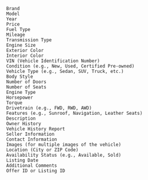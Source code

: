    Brand
    Model
    Year
    Price
    Fuel Type
    Mileage
    Transmission Type
    Engine Size
    Exterior Color
    Interior Color
    VIN (Vehicle Identification Number)
    Condition (e.g., New, Used, Certified Pre-owned)
    Vehicle Type (e.g., Sedan, SUV, Truck, etc.)
    Body Style
    Number of Doors
    Number of Seats
    Engine Type
    Horsepower
    Torque
    Drivetrain (e.g., FWD, RWD, AWD)
    Features (e.g., Sunroof, Navigation, Leather Seats)
    Description
    Owner History
    Vehicle History Report
    Seller Information
    Contact Information
    Images (for multiple images of the vehicle)
    Location (City or ZIP Code)
    Availability Status (e.g., Available, Sold)
    Listing Date
    Additional Comments
    Offer ID or Listing ID